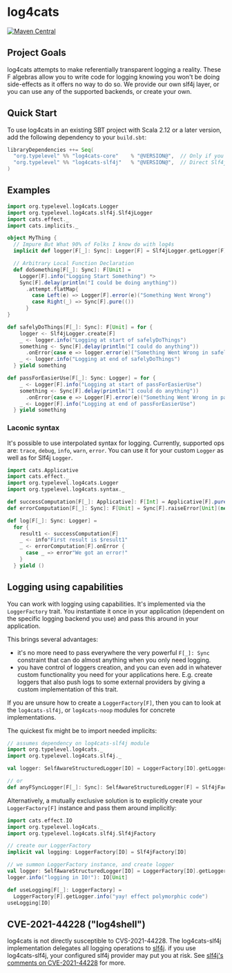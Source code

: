 # log4cats

[![Maven Central](https://maven-badges.herokuapp.com/maven-central/org.typelevel/log4cats-core_2.12/badge.svg)](https://maven-badges.herokuapp.com/maven-central/org.typelevel/log4cats-core_2.12)

## Project Goals

log4cats attempts to make referentially transparent logging a reality. These F algebras allow you to write
code for logging knowing you won't be doing side-effects as it offers no way to do so. We provide our own slf4j layer,
or you can use any of the supported backends, or create your own.

## Quick Start

To use log4cats in an existing SBT project with Scala 2.12 or a later version, add the following dependency to your
`build.sbt`:

```scala
libraryDependencies ++= Seq(
  "org.typelevel" %% "log4cats-core"    % "@VERSION@",  // Only if you want to Support Any Backend
  "org.typelevel" %% "log4cats-slf4j"   % "@VERSION@",  // Direct Slf4j Support - Recommended
)
```

## Examples

```scala mdoc
import org.typelevel.log4cats.Logger
import org.typelevel.log4cats.slf4j.Slf4jLogger
import cats.effect._
import cats.implicits._

object MyThing {
  // Impure But What 90% of Folks I know do with log4s
  implicit def logger[F[_]: Sync]: Logger[F] = Slf4jLogger.getLogger[F]

  // Arbitrary Local Function Declaration
  def doSomething[F[_]: Sync]: F[Unit] =
    Logger[F].info("Logging Start Something") *>
    Sync[F].delay(println("I could be doing anything"))
      .attempt.flatMap{
        case Left(e) => Logger[F].error(e)("Something Went Wrong")
        case Right(_) => Sync[F].pure(())
      }
}

def safelyDoThings[F[_]: Sync]: F[Unit] = for {
    logger <- Slf4jLogger.create[F]
    _ <- logger.info("Logging at start of safelyDoThings")
    something <- Sync[F].delay(println("I could do anything"))
      .onError{case e => logger.error(e)("Something Went Wrong in safelyDoThings")}
    _ <- logger.info("Logging at end of safelyDoThings")
  } yield something

def passForEasierUse[F[_]: Sync: Logger] = for {
    _ <- Logger[F].info("Logging at start of passForEasierUse")
    something <- Sync[F].delay(println("I could do anything"))
      .onError{case e => Logger[F].error(e)("Something Went Wrong in passForEasierUse")}
    _ <- Logger[F].info("Logging at end of passForEasierUse")
  } yield something
```

### Laconic syntax

It's possible to use interpolated syntax for logging.
Currently, supported ops are: `trace`, `debug`, `info`, `warn`, `error`.
You can use it for your custom `Logger` as well as for Slf4j `Logger`.

```scala mdoc
import cats.Applicative
import cats.effect._
import org.typelevel.log4cats.Logger
import org.typelevel.log4cats.syntax._

def successComputation[F[_]: Applicative]: F[Int] = Applicative[F].pure(1)
def errorComputation[F[_]: Sync]: F[Unit] = Sync[F].raiseError[Unit](new Throwable("Sorry!"))

def log[F[_]: Sync: Logger] = 
  for {
    result1 <- successComputation[F]
    _ <- info"First result is $result1"
    _ <- errorComputation[F].onError {
      case _ => error"We got an error!"
    }
  } yield ()
```

## Logging using capabilities

You can work with logging using capabilities. It's implemented via the `LoggerFactory` trait. 
You instantiate it once in your application (dependent on the specific logging backend you use) 
and pass this around in your application.

This brings several advantages:

* it's no more need to pass everywhere the very powerful `F[_]: Sync` constraint 
  that can do almost anything when you only need logging.
* you have control of loggers creation, and you can even add in whatever custom 
  functionality you need for your applications here. E.g. create loggers that also push logs 
  to some external providers by giving a custom implementation of this trait.

If you are unsure how to create a `LoggerFactory[F]`, then you can to look at the `log4cats-slf4j`, 
or `log4cats-noop` modules for concrete implementations.

The quickest fix might be to import needed implicits:
```scala mdoc:silent
// assumes dependency on log4cats-slf4j module
import org.typelevel.log4cats._
import org.typelevel.log4cats.slf4j._

val logger: SelfAwareStructuredLogger[IO] = LoggerFactory[IO].getLogger

// or
def anyFSyncLogger[F[_]: Sync]: SelfAwareStructuredLogger[F] = Slf4jFactory[F].getLogger
```

Alternatively, a mutually exclusive solution is to explicitly create your 
`LoggerFactory[F]` instance and pass them around implicitly:
```scala mdoc:reset:silent
import cats.effect.IO
import org.typelevel.log4cats._
import org.typelevel.log4cats.slf4j.Slf4jFactory

// create our LoggerFactory
implicit val logging: LoggerFactory[IO] = Slf4jFactory[IO]

// we summon LoggerFactory instance, and create logger
val logger: SelfAwareStructuredLogger[IO] = LoggerFactory[IO].getLogger
logger.info("logging in IO!"): IO[Unit]

def useLogging[F[_]: LoggerFactory] = 
  LoggerFactory[F].getLogger.info("yay! effect polymorphic code")
useLogging[IO]
```

## CVE-2021-44228 ("log4shell")

log4cats is not directly susceptible to CVS-2021-44228.  The
log4cats-slf4j implementation delegates all logging operations to
[slf4j][slf4j].  if you use log4cats-slf4j, your configured slf4j
provider may put you at risk.  See [slf4j's comments on
CVE-2021-44228][slf4j-log4shell] for more.

[slf4j]: https://www.slf4j.org/
[slf4j-log4shell]: https://www.slf4j.org/log4shell.html
